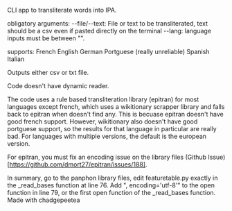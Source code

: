CLI app to transliterate words into IPA. 

obligatory arguments:
--file/--text: File or text to be transliterated, text should be a csv even if pasted directly on the terminal
--lang: language
inputs must be between "".

supports:
French
English
German
Portguese (really unreliable)
Spanish
Italian

Outputs either csv or txt file.

Code doesn't have dynamic reader.

The code uses a rule based transliteration library (epitran) for most languages except french, which uses a wikitionary scrapper library and falls back to epitran when doesn't find any. This is becuase epitran doesn't have good french support.
However, wikitionary also doesn't have good portguese support, so the results for that language in particular are really bad. For languages with multiple versions, the default is the european version.

For epitran, you must fix an encoding issue on the library files (Github Issue)[https://github.com/dmort27/epitran/issues/188]. 

In summary, go to the panphon library files, edit featuretable.py exactly in the _read_bases function at line 76. Add ", encoding='utf-8'" to the open function in line 79, or the first open function of the _read_bases function.
Made with chadgepeetea
